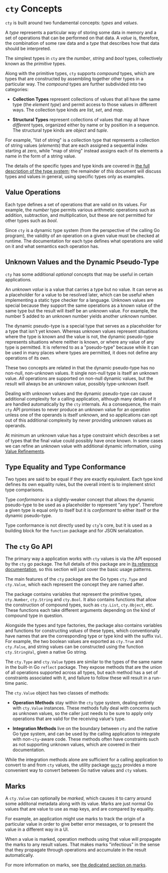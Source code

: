 # `cty` Concepts

`cty` is built around two fundamental concepts: _types_ and _values_.

A _type_ represents a particular way of storing some data in memory and a
set of operations that can be performed on that data. A _value_ is, therefore,
the combination of some raw data and a _type_ that describes how that data
should be interpreted.

The simplest types in `cty` are the _number_, _string_ and _bool_ types,
collectively known as the _primitive_ types.

Along with the primitive types, `cty` supports _compound_ types, which are
types that are constructed by assembling together other types in a particular
way. The _compound_ types are further subdivided into two categories:

* **Collection Types** represent collections of values that all have the same
  type (the _element type_) and permit access to those values in different
  ways. The collection type kinds are _list_, _set_, and _map_.

* **Structural Types** represent collections of values that may all have
  _different_ types, organized either by name or by position in a sequence.
  The structural type kinds are _object_ and _tuple_.

For example, "list of string" is a collection type that represents a
collection of string values (_elements_) that are each assigned a sequential
index starting at zero, while "map of string" instead assigns each of its
elements a name in the form of a string value.

The details of the specific types and type kinds are covered in
[the full description of the type system](./types.md); the remainder of _this_
document will discuss types and values in general, using specific types only
as examples.

## Value Operations

Each type defines a set of operations that are valid on its values. For
example, the _number_ type permits various arithmetic operations such as
addition, subtraction, and multiplication, but these are not permitted for
other types such as _bool_.

Since `cty` is a dynamic type system (from the perspective of the calling Go
program), the validity of an operation on a given value must be checked at
runtime. The documentation for each type defines what operations are valid
on it and what semantics each operation has.

## Unknown Values and the Dynamic Pseudo-Type

`cty` has some additional _optional_ concepts that may be useful in certain
applications.

An _unknown value_ is a value that carries a type but no value. It can serve
as a placeholder for a value to be resolved later, which can be useful when
implementing a static type checker for a language. Unknown values are special
because they support the same operations as a known value of the same type
but the result will itself be an unknown value. For example, the number 5
added to an unknown number yields another unknown number.

The dynamic pseudo-type is a special type that serves as a placeholder for
a type that isn't yet known. Whereas unknown values represent situations where
the type is known and the value is not, the dynamic pseudo-type represents
situations where neither is known, or where any value of any type is permitted.
It is referred to as a "pseudo-type" because while it can be used in many
places where types are permitted, it does not define any operations of its own.

These two concepts are related in that the dynamic pseudo-type has no non-null,
non-unknown values. It single non-null type is itself an unknown value.
_All_ operations are supported on non-null dynamic values, but the result
will always be an unknown value, possibly type-unknown itself.

Dealing with unknown values and the dynamic pseudo-type can cause additional
complexity for a calling application, although many details of it are handled
automatically by the `cty` internals. As a consequence, the main `cty` API
promises to never produce an unknown value for an operation unless one of the
operands is itself unknown, and so applications can opt out of this additional
complexity by never providing unknown values as operands.

At minimum an unknown value has a type constraint which describes a set of
types that the final value could possibly have once known. In some cases we
can refine an unknown value with additional dynamic information, using
[Value Refinements](refinements.md).

## Type Equality and Type Conformance

Two types are said to be equal if they are exactly equivalent. Each type kind
defines its own equality rules, but the overall intent is to implement strict
type comparisons.

Type _conformance_ is a slightly-weaker concept that allows the dynamic
pseudo-type to be used as a placeholder to represent "any type". Therefore
a given type is equal only to itself but it is _conformant_ to either itself
or the dynamic pseudo-type.

Type conformance is not directly used by `cty`'s core, but it is used as
a building block for the `function` package and for JSON serialization.

## The `cty` Go API

The primary way a application works with `cty` values is via the API exposed
by the `cty` go package. The full details of this package are in
[its reference documentation](https://godoc.org/github.com/zclconf/go-cty/cty),
so this section will just cover the basic usage patterns.

The main features of the `cty` package are the Go types `cty.Type` and `cty.Value`,
which each represent the concept they are named after.

The package contains variables that represent the primitive types, `cty.Number`,
`cty.String` and `cty.Bool`. It also contains functions that allow the
construction of compound types, such as `cty.List`, `cty.Object`, etc. These
functions each take different arguments depending on the kind of compound type
in question.

Alongside the types and type factories, the package also contains variables
and functions for constructing _values_ of these types, which conventionally
have names that are the corresponding type or type kind with the suffix `Val`.
For example, the two boolean values are exported as `cty.True` and `cty.False`,
and string values can be constructed using the function `cty.StringVal`, given
a native Go string.

The `cty.Type` and `cty.Value` types are similar to the types of the same
name in the built-in Go `reflect` package. They expose methods that are the
union of all operations supported across all types, but each method has a
set of constraints associated with it, and failure to follow these will result
in a run-time panic.

The `cty.Value` object has two classes of methods:

* **Operation Methods** stay within the `cty` type system, dealing entirely
  with `cty.Value` instances. These methods fully deal with concerns such as
  unknown values, so the caller just needs to be sure to apply only operations
  that are valid for the receiving value's type.

* **Integration Methods** live on the boundary between `cty` and the native
  Go type system, and can be used by the calling application to integrate
  with non-`cty`-aware code. These methods often have constraints such as not
  supporting unknown values, which are covered in their documentation.

While the integration methods alone are sufficient for a calling application
to convert to and from `cty` values, the utility package
[`gocty`](./gocty.html) provides a more convenient way to convert between
Go native values and `cty` values.

## Marks

A `cty.Value` can optionally be _marked_, which causes it to carry around some
additonal metadata along with its value. Marks are just normal Go values that
are value to use as map keys, and are compared by equality.

For example, an application might use marks to track the origin of a particular
value in order to give better error messages, or to present the value in a
different way in a UI.

When a value is marked, operation methods using that value will propagate the
marks to any result values. That makes marks "infectious" in the sense that
they propagate through operations and accumulate in the result automatically.

For more information on marks, see [the dedicated section on marks](./marks.md).
